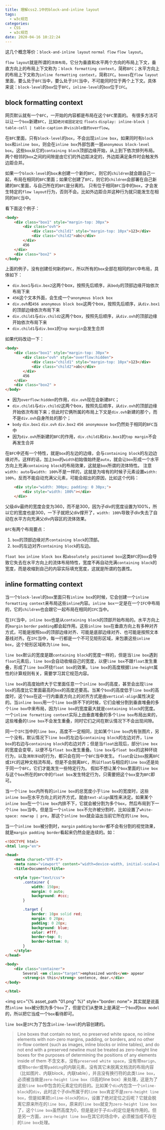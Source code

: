 ```yaml
---
title: 理解css2.1中的block-and-inline layout
tags:
  - w3c规范
categories:
  - CSS
  - w3c规范
date: 2020-04-16 10:22:24
---
```



这几个概念等价：`block-and-inline layout` `normal flow` `flow layout`。

<!-- more -->
`flow layout`就是所谓的`流体布局`，它分为垂直和水平两个方向的布局上下文，垂直方向上的布局上下文称为：`block formatting context`，简称`BFC`；水平方向上的布局上下文称为`inline formatting context`，简称`IFC`。`boxes`在`flow layout`里面，要么处于`BFC`当中，要么处于`IFC`当中，不可能同时位于两个上下文。具体来说：`block-level`的`box`位于`BFC`，`inline-level`的`box`位于`IFC`。

## block formatting context
网页默认就有一个`BFC`，一开始的内容都是布局在这个`BFC`里面的。 有很多方法可以让一个`box`新建`BFC`，比如`绝对或固定定位` `floats` `display: inline-block | table-cell | table-caption` `非visible值的overflow`。

在`BFC`里面，只有`block-level`的`box`，不会出现`inline box`，如果同时有`block box`和`inline box`，则会在`inline box`外部包裹一层`anonymous block-level box`。这些`box`从它的`containing block`顶部边缘开始，从上到下依次排列布局。两个相邻的`box`之间的间隙是由它们的外边距决定的，外边距满足条件时会触发外边距合并。

如果一个`block-level`的`box`未创建一个新的`BFC`，则它的`children`就会跟自己一起，布局在相同的`BFC`里面；如果它创建了`BFC`，则它的`children`会部署在自己新建的`BFC`里面，与自己所在的`BFC`是分离的。 只有位于相同`BFC`当中的`box`，才会发生特定的`flow layout`行为，否则不会。比如外边距合并这种行为就只能发生在相同的`BFC`当中。

看下面这个例子：
```html
<body>
    <div class="box1" style="margin-top: 30px">
        <div class="ovh">
            <div class="child1" style="margin-top: 10px">123</div>
            <div class="child2">abc</div>
        </div>
        456
    </div>
    <div class="box2" >
</body>
```
上面的例子，没有创建任何新的`BFC`，所以所有的`box`全部在相同的`BFC`中布局，具体如下：
* `div.box1`与`div.box2`这两个box，按照先后顺序，从`body`的顶部边缘开始依次布局下来
* `456`这个文本外面，会生成一个`anonymous block box`
* `div.ovh`和`456 anonymous block box`这两个box，按照先后顺序，从`div.box1`的顶部边缘依次布局下来
* `div.child1`与`div.child2`这两个box，按照先后顺序，从`div.ovh`的顶部边缘开始依次布局下来
* `div.child1`与`div.box1`的`top margin`会发生合并

如果代码改动一下：
```html
<body>
    <div class="box1" style="margin-top: 30px">
        <div class="ovh" style="overflow:hidden">
            <div class="child1" style="margin-top: 10px">123</div>
            <div class="child2">abc</div>
        </div>
        456
    </div>
    <div class="box2" >
</body>
```
* 因为`overflow:hidden`的作用，`div.ovh`现在会新建`BFC`；
* `div.child1`与`div.child2`这两个box，按照先后顺序，从`div.ovh`的顶部边缘开始依次布局下来；但此时它俩所属的布局上下文是`div.ovh`新建的那个，而不是`div.ovh`自身所处的那个；
* `body` `div.box1` `div.ovh` `div.box2` `456 anonymouse box`仍然处于相同的`BFC`当中
* 因为`div.ovh`所新建的`BFC`的作用，`div.child1`和`div.box1`的`top margin`不会再发生合并

在`BFC`中还有一个特性，就是`box`的左边的边缘，会与`containing block`的左边边缘对齐。这样的话，加上`box`的`width`初始值始终是`auto`，就会让`box`形成一个水平方向上充满`containing block`的布局效果，这就是`box`所谓的流体特性。 注意`width: auto`与`width: 100%`不是一样的，这就是为啥有的时候子元素设置`width: 100%`，反而不能自动充满父元素，可能会超出的原因，比如这个代码：
```html
    <div style="width: 300px; padding: 0 30px;">
        <div style="width: 100%"></div>
    </div>
```
父级div最终的宽度会变为360，而不是300，因为子div的宽度设置为100%，所以它的宽度也是300，一下子就把父div撑开了，`width: 100%`导致子div失去了自动在水平方向充满父div内容区的流体效果。

`BFC`有两个布局要点：
1. `box`的顶部边缘对齐`containing block`的顶部。
2. `box`的左边对齐`containing block`的左边。

`float box` `inline block box` 和`absolutely positioned box`这类`BFC`的`box`会导致它失去在水平方向上的流体布局特性，宽度不再自动充满`containing block`的宽度，而是收缩到自己的内容实际填充宽度，这就是所谓的包裹性。

## inline formatting context
当一个`block-level`的`box`里面只有`inline box`的时候，它会创建一个`inline formatting context`来布局这些`inline`内容。`inline box`一定是在一个`IFC`中布局的，它的`children`也会跟它一起布局在相同的`IFC`当中。

在`IFC`当中，`inline box`也是从`containing block`的顶部开始布局的。水平方向上的`margin` `border` `padding`都会起作用。这些`inline box`在垂直方向上有多种对齐方式，可能是按照`box`的顶部边缘对齐、可能是底部边缘对齐、也可能是按照文本基线对齐。在`IFC`当中，每一行都是一个不可见矩形区域，来包裹这些`inline box`，这个矩形区域称为`line box`。

`line box`默认的宽度是跟`containing block`的宽度一样的，但是当`line box`遇到`float`元素后，`line box`会自动收缩自己的宽度，以便`line box`不跟`float`发生重叠，形成了`line box`环绕`float box`的效果。`line box`的高度根据`line-height`属性的计算规则有关，需要学习其它规范内容。

`line box`的高度始终大于它里面任意一个`inline box`的高度，甚至会出现`line box`的高度比它里面最高的`box`的高度还要高。当某个`box`的高度低于`line box`的高度时，这个`box`在这一行内垂直方向上的对齐方式是由`vertical-align`属性决定的。当`inline boxs`用一个`line box`排不下的时候，它们会被分割到垂直堆叠的多个`line box`中来布局，因为`line box`的宽度最大就是`containing block`的宽度。一个`inline formatting context`实际上由垂直堆叠的多个`line box`布局出来的，这些堆叠的`line box`不会发生重叠，同时它们之间在默认情况下不会出现间隙。

同一个`IFC`当中的`line box`，高度不一定相同，比如某个`line box`内有张图片，另一个没有。默认情况下`line box`的左边与`containing block`的左边对齐，`line box`的右边与`containing block`的右边对齐；但是当`float`出现后，部分`line box`的宽度会变窄，以便不与`float box`发生重叠。`line box`与`float box`的这种环绕行为，以及`清除浮动`的行为，都只会在同一个`BFC`当中发生。 `float`会让`box`脱离`BFC`或`IFC`的这种文档流布局，但是不会脱离`BFC`，所以`float`与相应的`line box`还是处于同一个`BFC`，它们才能发生一些特定行为。 假如不想让某个`box`里面的`line box`与这个`box`所在的`BFC`中的`float box`发生特定行为，只需要把这个`box`变为`BFC`即可。

当一个`line box`内所有的`inline box`的总宽度小于`line box`的宽度时，这些`inline box`在水平方向上的对齐方式，就由`text-align`属性来决定。如果某个`inline box`在一个`line box`内排不下，它就会被分割为多个`box`，然后布局到下一个`line box`当中。但是当一个`inline box`不允许被分割时，比如设置了`white-space: nowrap | pre`，那这个`inline box`就会溢出当前它所在的`line box`。

当一个`inline box`被分割时，`margin` `padding` `border`都不会有分割的视觉效果，就是`margin padding border`看起来仍然会是连续的。如：
```html
<!DOCTYPE html>
<html lang="en">

<head>
    <meta charset="UTF-8">
    <meta name="viewport" content="width=device-width, initial-scale=1.0">
    <title>Document</title>

    <style type="text/css">
        .container {
            width: 150px;
            margin: 0 auto;
            background: #ccc;
        }

        .target {
            border: 10px solid red;
            margin: 0 20px;
            padding: 0 20px;
            background: blue;
            color: #fff;
            border-top: 0;
            border-bottom: 0;
        }
    </style>
</head>

<body>
    <div class="container">
        Several <em class="target">emphasized words</em> appear
        <strong>in this</strong> sentence, dear.</div>
</body>

</html>
```
<img src="{% asset_path "01.png" %}" style="border: none">
其实就是说虽然`inline box`被分割为多个`box`了，但是它们从整体上是满足一个`box`的`box model`的，所以把它当成一个`box`看待即可。

`line box`是`IFC`为了包含`inline-level`的内容创建的。
> Line boxes that contain no text, no preserved white space, no inline elements with non-zero margins, padding, or borders, and no other in-flow content (such as images, inline blocks or inline tables), and do not end with a preserved newline must be treated as zero-height line boxes for the purposes of determining the positions of any elements inside of them
不含文本，没有`preserved white space`，没有带`marign`、或带`border`或带`padding`的内联元素，没有其它未脱离文档流的布局内容（比如图片、内联block，内联table），并且没有换行符的此类`line box`，必须被当做是`zero-height line box`（0高的line box）来处理，这是为了这些`line box`中包含的元素定位的目的。比如某个`div`内包含一个`inline-block`的`div`，此时这个子div所属于的`line box`肯定不是`zero-height line box`，但是如果把`inline-block`的`div`，设置了绝对定位之后呢？它就会脱离它原来所在的`line box`，原来的`line box`就变为`zero-height line box`了，这个`line box`虽然高度为0，但是是对于子`div`的定位是有作用的。但是另一方面，`zero-height line box`在其它的场合中，必须被当成不存在的`line box`处理。

